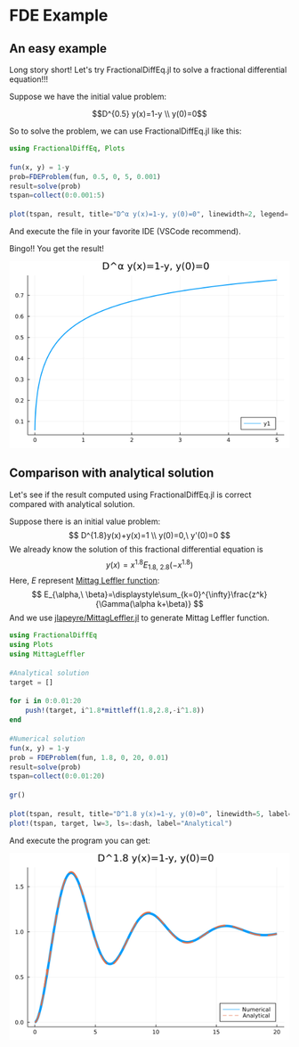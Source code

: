 # FDE Example

## An easy example

Long story short! Let's try FractionalDiffEq.jl to solve a fractional differential equation!!!

Suppose we have the initial value problem:
```math
D^{0.5} y(x)=1-y \\
y(0)=0
```
So to solve the problem, we can use FractionalDiffEq.jl like this:

```julia
using FractionalDiffEq, Plots

fun(x, y) = 1-y
prob=FDEProblem(fun, 0.5, 0, 5, 0.001)
result=solve(prob)
tspan=collect(0:0.001:5)

plot(tspan, result, title="D^α y(x)=1-y, y(0)=0", linewidth=2, legend=:bottomright)
```

And execute the file in your favorite IDE (VSCode recommend).

Bingo!! You get the result!

![Simple Example image](../assets/simple_example.png)

## Comparison  with analytical solution

Let's see if the result computed using FractionalDiffEq.jl is correct compared with analytical solution.

Suppose there is an initial value problem:
$$
D^{1.8}y(x)+y(x)=1 \\
y(0)=0,\ y'(0)=0
$$
We already know the solution of this fractional differential equation is
$$
y(x)=x^{1.8}E_{1.8,\ 2.8}(-x^{1.8})
$$
Here, $E$ represent [Mittag Leffler function](https://en.wikipedia.org/wiki/Mittag-Leffler_function):
$$
E_{\alpha,\ \beta}=\displaystyle\sum_{k=0}^{\infty}\frac{z^k}{\Gamma(\alpha k+\beta)}
$$
And we use [jlapeyre/MittagLeffler.jl](https://github.com/jlapeyre/MittagLeffler.jl) to generate Mittag Leffler function.

```julia
using FractionalDiffEq
using Plots
using MittagLeffler

#Analytical solution
target = []

for i in 0:0.01:20
    push!(target, i^1.8*mittleff(1.8,2.8,-i^1.8))
end

#Numerical solution
fun(x, y) = 1-y
prob = FDEProblem(fun, 1.8, 0, 20, 0.01)
result=solve(prob)
tspan=collect(0:0.01:20)

gr()

plot(tspan, result, title="D^1.8 y(x)=1-y, y(0)=0", linewidth=5, label="Numerical", legend=:bottomright)
plot!(tspan, target, lw=3, ls=:dash, label="Analytical")
```

And execute the program you can get:

![Example image](../assets/example.png)

